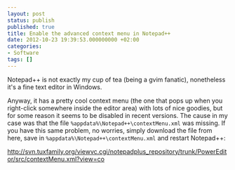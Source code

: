 ```yaml
---
layout: post
status: publish
published: true
title: Enable the advanced context menu in Notepad++
date: 2012-10-23 19:39:53.000000000 +02:00
categories:
- Software
tags: []
---
```

Notepad++ is not exactly my cup of tea (being a gvim fanatic), nonetheless it's a fine text editor in Windows.

Anyway, it has a pretty cool context menu (the one that pops up when you right-click somewhere inside the editor area) with lots of nice goodies, but for some reason it seems to be disabled in recent versions. The cause in my case was that the file `%appdata%\Notepad++\contextMenu.xml` was missing. If you have this same problem, no worries, simply download the file from here, save in `%appdata%\Notepad++\contextMenu.xml` and restart Notepad++:

http://svn.tuxfamily.org/viewvc.cgi/notepadplus_repository/trunk/PowerEditor/src/contextMenu.xml?view=co
